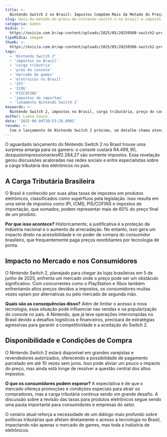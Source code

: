```yaml
---
title: >-
  Nintendo Switch 2 no Brasil: Impostos Compõem Mais da Metade do Preço
slug: mais-da-metade-do-preco-do-nintendo-switch-2-no-brasil-e-imposto
categoria: Games
midia: >-
  https://ovicio.com.br/wp-content/uploads/2025/05/20250508-switch2-preco.webp
tipoMidia: imagem
thumb: >-
  https://ovicio.com.br/wp-content/uploads/2025/05/20250508-switch2-preco.webp
tags:
  - 'Nintendo Switch 2'
  - 'impostos no Brasil'
  - 'carga tributria'
  - 'preo do console'
  - 'mercado de games'
  - 'eletrnicos no Brasil'
  - 'IPI'
  - 'ICMS'
  - 'PISCOFINS'
  - 'impostos de importao'
  - 'lanamento Nintendo Switch 2'
keywords: >-
  Nintendo Switch 2, impostos no Brasil, carga tributária, preço do console, mercado de games, eletrônicos no Brasil, IPI, ICMS, PIS/COFINS, impostos de importação, lançamento Nintendo Switch 2
author: Luana Souza
data: '2025-06-04T20:53:28.000Z'
resumo: >-
  Com o lançamento do Nintendo Switch 2 próximo, um detalhe chama atenção: mais de 50% do preço no Brasil é devido a impostos. O valor tributário representa um desafio para a acessibilidade do console no país.
---
```


O aguardado lançamento do Nintendo Switch 2 no Brasil trouxe uma surpresa amarga para os gamers: o console custará R$4.499,90, dos quais impressionantes R$2.284,27 são somente impostos. Essa revelação gerou discussões acaloradas nas redes sociais e entre especialistas sobre a carga tributária dos eletrônicos no país.

## A Carga Tributária Brasileira

O Brasil é conhecido por suas altas taxas de impostos em produtos eletrônicos, classificados como supérfluos pela legislação. Isso resulta em uma série de impostos como IPI, ICMS, PIS/COFINS e impostos de importação, que somados, podem representar mais de 60% do preço final de um produto.

**Por que isso acontece?** Historicamente, a justificativa é a proteção da indústria nacional e o aumento da arrecadação. No entanto, isso gera um impacto direto na acessibilidade e no poder de compra do consumidor brasileiro, que frequentemente paga preços exorbitantes por tecnologia de ponta.

## Impacto no Mercado e nos Consumidores

O Nintendo Switch 2, planejado para chegar às lojas brasileiras em 5 de junho de 2025, enfrenta um mercado onde o preço pode ser um obstáculo significativo. Com concorrentes como o PlayStation e Xbox também enfrentando altos preços devidos a impostos, os consumidores muitas vezes optam por alternativas ou pelo mercado de segunda mão.

**Quais são as consequências disso?** Além de limitar o acesso à nova tecnologia, essa situação pode influenciar nas vendas e na popularização do console no país. A Nintendo, que já teve operações interrompidas no Brasil devido a desafios logísticos e financeiros, precisará de estratégias agressivas para garantir a competitividade e a aceitação do Switch 2.

## Disponibilidade e Condições de Compra

O Nintendo Switch 2 estará disponível em grandes varejistas e revendedores autorizados, oferecendo a possibilidade de pagamento parcelado em até 10 vezes sem juros. Isso pode aliviar um pouco o impacto do preço, mas ainda está longe de resolver a questão central dos altos impostos.

**O que os consumidores podem esperar?** A expectativa é de que o mercado ofereça promoções e condições especiais para atrair os compradores, mas a carga tributária continua sendo um grande desafio. A discussão sobre a revisão das taxas para produtos eletrônicos segue sendo uma pauta importante para consumidores e empresas do setor.

O cenário atual reforça a necessidade de um diálogo mais profundo sobre políticas tributárias que afetam diretamente o acesso à tecnologia no Brasil, impactando não apenas o mercado de games, mas toda a indústria de eletrônicos.
